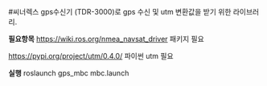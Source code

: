 #씨너렉스 gps수신기 (TDR-3000)로 gps 수신 및 utm 변환값을 받기 위한 라이브러리.

**필요항목**
https://wiki.ros.org/nmea_navsat_driver 패키지 필요

https://pypi.org/project/utm/0.4.0/ 파이썬 utm 필요

**실행**
roslaunch gps_mbc mbc.launch
